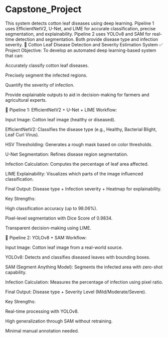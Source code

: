# Capstone_Project
This system detects cotton leaf diseases using deep learning. Pipeline 1 uses EfficientNetV2, U-Net, and LIME for accurate classification, precise segmentation, and explainability. Pipeline 2 uses YOLOv8 and SAM for real-time detection and segmentation. Both provide disease type and infection severity.
🌿 Cotton Leaf Disease Detection and Severity Estimation System
✅ Project Objective:
To develop an automated deep learning-based system that can:

Accurately classify cotton leaf diseases.

Precisely segment the infected regions.

Quantify the severity of infection.

Provide explainable outputs to aid in decision-making for farmers and agricultural experts.

🔁 Pipeline 1: EfficientNetV2 + U-Net + LIME
Workflow:

Input Image: Cotton leaf image (healthy or diseased).

EfficientNetV2: Classifies the disease type (e.g., Healthy, Bacterial Blight, Leaf Curl Virus).

HSV Thresholding: Generates a rough mask based on color thresholds.

U-Net Segmentation: Refines disease region segmentation.

Infection Calculation: Computes the percentage of leaf area affected.

LIME Explainability: Visualizes which parts of the image influenced classification.

Final Output: Disease type + Infection severity + Heatmap for explainability.

Key Strengths:

High classification accuracy (up to 98.06%).

Pixel-level segmentation with Dice Score of 0.9834.

Transparent decision-making using LIME.

🔁 Pipeline 2: YOLOv8 + SAM
Workflow:

Input Image: Cotton leaf image from a real-world source.

YOLOv8: Detects and classifies diseased leaves with bounding boxes.

SAM (Segment Anything Model): Segments the infected area with zero-shot capability.

Infection Calculation: Measures the percentage of infection using pixel ratio.

Final Output: Disease type + Severity Level (Mild/Moderate/Severe).

Key Strengths:

Real-time processing with YOLOv8.

High generalization through SAM without retraining.

Minimal manual annotation needed.

